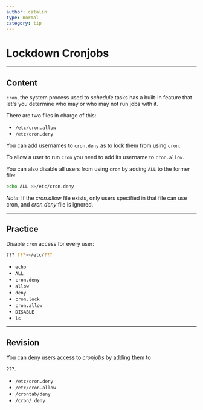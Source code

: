 ```yaml
---
author: catalin
type: normal
category: tip
---
```


# Lockdown **Cronjobs**


---

## Content

`cron`, the system process used to *schedule* tasks has a built-in feature that let's you determine who may or who may not run jobs with it.

There are two files in charge of this:

- `/etc/cron.allow`
- `/etc/cron.deny`

You can add usernames to `cron.deny` as to lock them from using `cron`.

To allow a user to run `cron` you need to add its username to `cron.allow`.

You can also disable all users from using `cron` by adding `ALL` to the former file:

```bash
echo ALL >>/etc/cron.deny
```

*Note*: If the *cron.allow* file exists, only users specified in that file can use cron, and *cron.deny* file is ignored.


---

## Practice

Disable `cron` access for every user:

```bash
??? ???>>/etc/???
```

- `echo`
- `ALL`
- `cron.deny`
- `allow`
- `deny`
- `cron.lock`
- `cron.allow`
- `DISABLE`
- `ls`


---

## Revision

You can deny users access to *cronjobs* by adding them to 

???.

- `/etc/cron.deny`
- `/etc/cron.allow`
- `/crontab/deny`
- `/cron/.deny`
